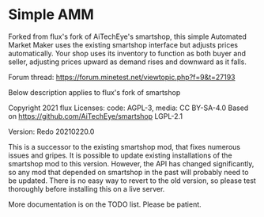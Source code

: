 # Simple AMM

Forked from flux's fork of AiTechEye's smartshop, this simple Automated Market Maker uses the
existing smartshop interface but adjusts prices automatically.  Your shop uses its inventory to
function as both buyer and seller, adjusting prices upward as demand rises and downward as it falls.

Forum thread: https://forum.minetest.net/viewtopic.php?f=9&t=27193

Below description applies to flux's fork of smartshop



Copyright 2021 flux
Licenses: code: AGPL-3, media: CC BY-SA-4.0
Based on https://github.com/AiTechEye/smartshop LGPL-2.1

Version: Redo 20210220.0

This is a successor to the existing smartshop mod, that fixes numerous issues and gripes.
It is possible to update existing installations of the smartshop mod to this version.
However, the API has changed significantly, so any mod that depended on smartshop in the
past will probably need to be updated. There is no easy way to revert to the old version,
so please test thoroughly before installing this on a live server. 

More documentation is on the TODO list. Please be patient. 
